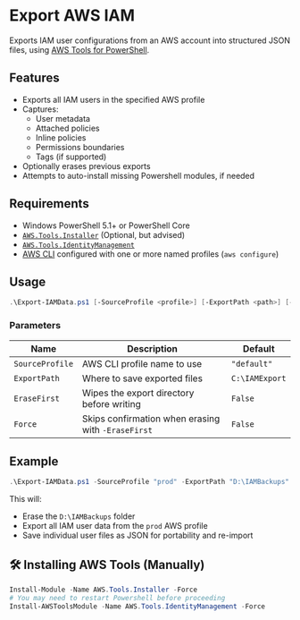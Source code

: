 # Export AWS IAM

Exports IAM user configurations from an AWS account into structured JSON files, using [AWS Tools for PowerShell](https://aws.amazon.com/powershell/).

## Features 

- Exports all IAM users in the specified AWS profile
- Captures:
  - User metadata
  - Attached policies
  - Inline policies
  - Permissions boundaries
  - Tags (if supported)
- Optionally erases previous exports
- Attempts to auto-install missing Powershell modules, if needed


## Requirements 

- Windows PowerShell 5.1+ or PowerShell Core
- [`AWS.Tools.Installer`](https://www.powershellgallery.com/packages/AWS.Tools.Installer/1.0.2.5) (Optional, but advised)
- [`AWS.Tools.IdentityManagement`](https://www.powershellgallery.com/packages/AWS.Tools.IdentityManagement)
- [AWS CLI](https://winget.run/pkg/Amazon/AWSCLI) configured with one or more named profiles (`aws configure`)


## Usage 

```powershell
.\Export-IAMData.ps1 [-SourceProfile <profile>] [-ExportPath <path>] [-EraseFirst] [-Force]
````

### Parameters

| Name            | Description                                        | Default        |
| --------------- | -------------------------------------------------- | -------------- |
| `SourceProfile` | AWS CLI profile name to use                        | `"default"`    |
| `ExportPath`    | Where to save exported files                       | `C:\IAMExport` |
| `EraseFirst`    | Wipes the export directory before writing          | `False`        |
| `Force`         | Skips confirmation when erasing with `-EraseFirst` | `False`        |


## Example 

```powershell
.\Export-IAMData.ps1 -SourceProfile "prod" -ExportPath "D:\IAMBackups" -EraseFirst -Force
```

This will:

* Erase the `D:\IAMBackups` folder
* Export all IAM user data from the `prod` AWS profile
* Save individual user files as JSON for portability and re-import




## 🛠 Installing AWS Tools (Manually)

```powershell
Install-Module -Name AWS.Tools.Installer -Force
# You may need to restart Powershell before proceeding
Install-AWSToolsModule -Name AWS.Tools.IdentityManagement -Force
```

